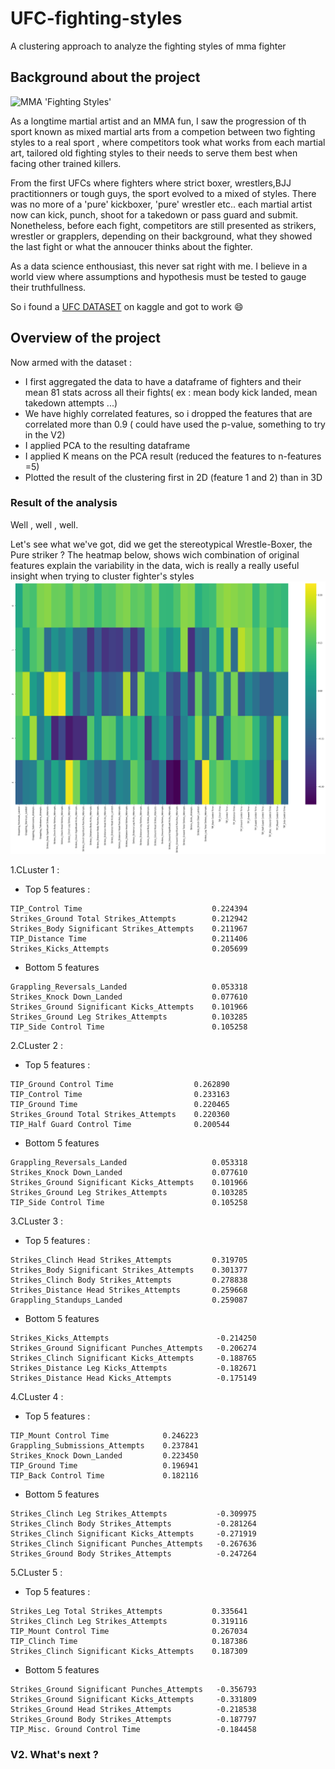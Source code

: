 # UFC-fighting-styles
A clustering approach to analyze the fighting styles of mma fighter  


## Background about the project

![MMA 'Fighting Styles'](https://legendsmma.net/wp-content/uploads/2018/08/Legends-MMA-Infographics.jpg)

As a longtime martial artist and an MMA fun, I saw the progression of th sport known as mixed martial arts from a competion between two fighting styles to a real sport , where competitors took what works from each martial art, tailored old fighting styles to their needs  to serve them best when facing other trained killers. 

From the first UFCs where fighters where strict boxer, wrestlers,BJJ practitionners or tough guys, the sport evolved to a mixed of styles. There was no more of a 'pure' kickboxer, 'pure' wrestler etc.. each martial artist now can kick, punch, shoot for a takedown or pass guard and submit. Nonetheless, before each fight, competitors are still presented as strikers, wrestler or grapplers, depending on their background, what they showed the last fight or what the annoucer thinks about the fighter.

As a data science enthousiast, this never sat right with me. I believe in a world view where assumptions and hypothesis must be tested to gauge their truthfullness.

So i found a [UFC DATASET](https://www.kaggle.com/calmdownkarm/ufcdataset) on kaggle and got to work :smile:

## Overview of the project

Now armed with the dataset :
* I first aggregated the data to have a dataframe of fighters and their mean 81 stats across all their fights( ex : mean body kick landed, mean takedown attempts ...)
* We have highly correlated features, so i dropped the features that are correlated more  than 0.9 ( could have used the p-value, something to try in the V2)
* I applied PCA  to the resulting dataframe 
* I applied K means on the PCA result (reduced the features to n-features =5) 
* Plotted the result of the clustering first in 2D (feature 1 and 2) than in 3D

### Result of the analysis
Well , well , well.

Let's see what we've got, did we get the stereotypical Wrestle-Boxer, the Pure striker ? 
The heatmap below, shows wich combination of original features explain the variability in the data, wich is really a really useful insight when trying to cluster fighter's styles    
![MMA 'Fighting Styles'](https://github.com/AmineDiro/UFC-fighting-styles/blob/master/PCA_result.png?raw=true)
 
1.CLuster 1 : 
* Top 5 features :
```
TIP_Control Time                             0.224394
Strikes_Ground Total Strikes_Attempts        0.212942
Strikes_Body Significant Strikes_Attempts    0.211967
TIP_Distance Time                            0.211406
Strikes_Kicks_Attempts                       0.205699
```
* Bottom 5 features
```
Grappling_Reversals_Landed                   0.053318
Strikes_Knock Down_Landed                    0.077610
Strikes_Ground Significant Kicks_Attempts    0.101966
Strikes_Ground Leg Strikes_Attempts          0.103285
TIP_Side Control Time                        0.105258
```

2.CLuster 2 : 
* Top 5 features :
```
TIP_Ground Control Time                  0.262890
TIP_Control Time                         0.233163
TIP_Ground Time                          0.220465
Strikes_Ground Total Strikes_Attempts    0.220360
TIP_Half Guard Control Time              0.200544
```
* Bottom 5 features
```
Grappling_Reversals_Landed                   0.053318
Strikes_Knock Down_Landed                    0.077610
Strikes_Ground Significant Kicks_Attempts    0.101966
Strikes_Ground Leg Strikes_Attempts          0.103285
TIP_Side Control Time                        0.105258
```

3.CLuster 3 : 
* Top 5 features :
```
Strikes_Clinch Head Strikes_Attempts         0.319705
Strikes_Body Significant Strikes_Attempts    0.301377
Strikes_Clinch Body Strikes_Attempts         0.278838
Strikes_Distance Head Strikes_Attempts       0.259668
Grappling_Standups_Landed                    0.259087
```
* Bottom 5 features
```
Strikes_Kicks_Attempts                        -0.214250
Strikes_Ground Significant Punches_Attempts   -0.206274
Strikes_Clinch Significant Kicks_Attempts     -0.188765
Strikes_Distance Leg Kicks_Attempts           -0.182671
Strikes_Distance Head Kicks_Attempts          -0.175149
```

4.CLuster 4 : 
* Top 5 features :
```
TIP_Mount Control Time            0.246223
Grappling_Submissions_Attempts    0.237841
Strikes_Knock Down_Landed         0.223450
TIP_Ground Time                   0.196941
TIP_Back Control Time             0.182116
```
* Bottom 5 features
```
Strikes_Clinch Leg Strikes_Attempts           -0.309975
Strikes_Clinch Body Strikes_Attempts          -0.281264
Strikes_Clinch Significant Kicks_Attempts     -0.271919
Strikes_Clinch Significant Punches_Attempts   -0.267636
Strikes_Ground Body Strikes_Attempts          -0.247264
```

5.CLuster 5 : 
* Top 5 features :
```
Strikes_Leg Total Strikes_Attempts           0.335641
Strikes_Clinch Leg Strikes_Attempts          0.319116
TIP_Mount Control Time                       0.267034
TIP_Clinch Time                              0.187386
Strikes_Clinch Significant Kicks_Attempts    0.187309
```
* Bottom 5 features
```
Strikes_Ground Significant Punches_Attempts   -0.356793
Strikes_Ground Significant Kicks_Attempts     -0.331809
Strikes_Ground Head Strikes_Attempts          -0.218538
Strikes_Ground Body Strikes_Attempts          -0.187797
TIP_Misc. Ground Control Time                 -0.184458
```


### V2. What's next ? 

